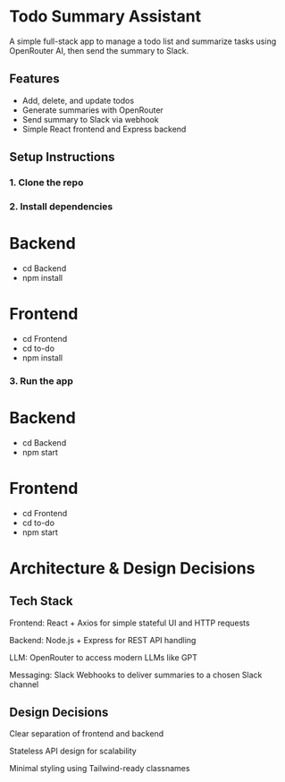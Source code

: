 #  Todo Summary Assistant

A simple full-stack app to manage a todo list and summarize tasks using OpenRouter AI, then send the summary to Slack.

## Features

- Add, delete, and update todos
- Generate summaries with OpenRouter 
- Send summary to Slack via webhook
- Simple React frontend and Express backend


## Setup Instructions

### 1. Clone the repo

### 2. Install dependencies
# Backend
- cd Backend
- npm install

# Frontend
- cd Frontend
- cd to-do
- npm install

### 3. Run the app
# Backend
- cd Backend
- npm start

# Frontend
- cd Frontend
- cd to-do
- npm start


# Architecture & Design Decisions
## Tech Stack
Frontend: React + Axios for simple stateful UI and HTTP requests

Backend: Node.js + Express for REST API handling

LLM: OpenRouter to access modern LLMs like GPT

Messaging: Slack Webhooks to deliver summaries to a chosen Slack channel

## Design Decisions

Clear separation of frontend and backend

Stateless API design for scalability

Minimal styling using Tailwind-ready classnames


